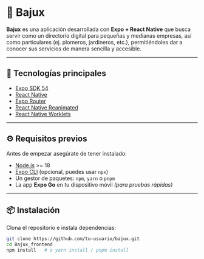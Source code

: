 # 📖 Bajux

**Bajux** es una aplicación desarrollada con **Expo + React Native** que busca servir como un directorio digital para pequeñas y medianas empresas, así como particulares (ej. plomeros, jardineros, etc.), permitiéndoles dar a conocer sus servicios de manera sencilla y accesible.

---

## 🚀 Tecnologías principales
- [Expo SDK 54](https://docs.expo.dev/)
- [React Native](https://reactnative.dev/)
- [Expo Router](https://expo.github.io/router/docs)
- [React Native Reanimated](https://docs.swmansion.com/react-native-reanimated/)
- [React Native Worklets](https://github.com/software-mansion/react-native-worklets)

---

## ⚙️ Requisitos previos
Antes de empezar asegúrate de tener instalado:
- [Node.js](https://nodejs.org/) >= 18
- [Expo CLI](https://docs.expo.dev/get-started/installation/) (opcional, puedes usar `npx`)
- Un gestor de paquetes: `npm`, `yarn` o `pnpm`
- La app **Expo Go** en tu dispositivo móvil *(para pruebas rápidas)*

---

## 📦 Instalación

Clona el repositorio e instala dependencias:

```bash
git clone https://github.com/tu-usuario/bajux.git
cd Bajux_frontend
npm install   # o yarn install / pnpm install
